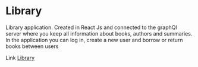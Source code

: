 # Library

Library application. Created in React Js and connected to the graphQl server where you keep all information about books, authors and summaries.
In the application you can log in, create a new user and borrow or return books between users

Link [Library](https://library-list-authors-karnow.vercel.app/)
